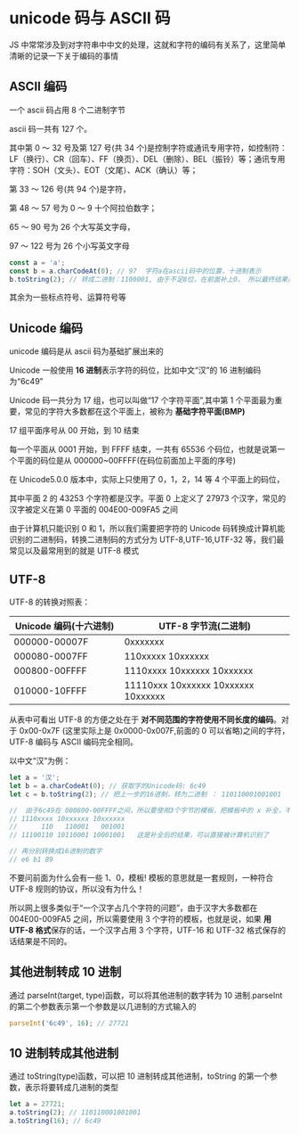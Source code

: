# unicode 码与 ASCII 码

JS 中常常涉及到对字符串中中文的处理，这就和字符的编码有关系了，这里简单清晰的记录一下关于编码的事情

## ASCII 编码

一个 ascii 码占用 8 个二进制字节

ascii 码一共有 127 个。

其中第 0 ～ 32 号及第 127 号(共 34 个)是控制字符或通讯专用字符，如控制符：LF（换行）、CR（回车）、FF（换页）、DEL（删除）、BEL（振铃）等；通讯专用字符：SOH（文头）、EOT（文尾）、ACK（确认）等；

第 33 ～ 126 号(共 94 个)是字符，

第 48 ～ 57 号为 0 ～ 9 十个阿拉伯数字；

65 ～ 90 号为 26 个大写英文字母，

97 ～ 122 号为 26 个小写英文字母

```js
const a = 'a';
const b = a.charCodeAt(0); // 97  字符a在ascii码中的位置，十进制表示
b.toString(2); // 转成二进制：1100001, 由于不足8位，在前面补上0， 所以最终结果是01100001,
```

其余为一些标点符号、运算符号等

## Unicode 编码

unicode 编码是从 ascii 码为基础扩展出来的

Unicode 一般使用 **16 进制**表示字符的码位，比如中文“汉”的 16 进制编码为“6c49”

Unicode 码一共分为 17 组，也可以叫做“17 个字符平面”,其中第 1 个平面最为重要，常见的字符大多数都在这个平面上，被称为 **基础字符平面(BMP)**

17 组平面序号从 00 开始，到 10 结束

每一个平面从 0001 开始，到 FFFF 结束，一共有 65536 个码位，也就是说第一个平面的码位是从 000000~00FFFF(在码位前面加上平面的序号)

在 Unicode5.0.0 版本中，实际上只使用了 0，1，2，14 等 4 个平面上的码位，

其中平面 2 的 43253 个字符都是汉字。平面 0 上定义了 27973 个汉字，常见的汉字被定义在第 0 平面的 004E00-009FA5 之间

由于计算机只能识别 0 和 1，所以我们需要把字符的 Unicode 码转换成计算机能识别的二进制码，转换二进制码的方式分为 UTF-8,UTF-16,UTF-32 等，我们最常见以及最常用到的就是 UTF-8 模式

## UTF-8

UTF-8 的转换对照表：

| Unicode 编码(十六进制)　 | UTF-8 字节流(二进制)                |
| ------------------------ | ----------------------------------- |
| 000000-00007F            | 0xxxxxxx                            |
| 000080-0007FF            | 110xxxxx 10xxxxxx                   |
| 000800-00FFFF            | 1110xxxx 10xxxxxx 10xxxxxx          |
| 010000-10FFFF            | 11110xxx 10xxxxxx 10xxxxxx 10xxxxxx |

从表中可看出 UTF-8 的方便之处在于 **对不同范围的字符使用不同长度的编码**。对于 0x00-0x7F (这里实际上是 0x0000-0x007F,前面的 0 可以省略)之间的字符，UTF-8 编码与 ASCII 编码完全相同。

以中文“汉”为例：

```js
let a = '汉';
let b = a.charCodeAt(0); // 获取字的Unicode码: 6c49
let c = b.toString(2); // 把上一步的16进制，转为二进制 ： 110110001001001

//  由于6c49在 000800-00FFFF之间，所以要使用3个字节的模板，把模板中的 x 补全，不够的用0代替
// 1110xxxx 10xxxxxx 10xxxxxx
//      110   110001   001001
// 11100110 10110001 10001001   这是补全后的结果，可以直接被计算机识别了

// 再分别转换成16进制的数字
// e6 b1 89
```

不要问前面为什么会有一些 1、0，模板! 模板的意思就是一套规则，一种符合 UTF-8 规则的协议，所以没有为什么！

所以网上很多类似于“一个汉字占几个字符的问题”，由于汉字大多数都在 004E00-009FA5 之间，所以需要使用 3 个字符的模板，也就是说，如果 **用 UTF-8 格式**保存的话，一个汉字占用 3 个字符，UTF-16 和 UTF-32 格式保存的话结果是不同的。



## 其他进制转成 10 进制

通过 parseInt(target, type)函数，可以将其他进制的数字转为 10 进制.parseInt 的第二个参数表示第一个参数是以几进制的方式输入的

```js
parseInt('6c49', 16); // 27721
```

## 10 进制转成其他进制

通过 toString(type)函数，可以把 10 进制转成其他进制，toString 的第一个参数，表示将要转成几进制的类型

```js
let a = 27721;
a.toString(2); // 110110001001001
a.toString(16); // 6c49
```
